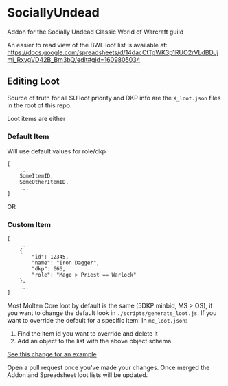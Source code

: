 # SociallyUndead

Addon for the Socially Undead Classic World of Warcraft guild

An easier to read view of the BWL loot list is available at: https://docs.google.com/spreadsheets/d/14dacCtTgWK3p1RUO2rVLdBDJjmj_RxvgVD42B_Bm3bQ/edit#gid=1609805034

## Editing Loot

Source of truth for all SU loot priority and DKP info are the `X_loot.json` files in the root of this repo.

Loot items are either

### Default Item

Will use default values for role/dkp

```
[
    ...
    SomeItemID,
    SomeOtherItemID,
    ...
]
```

OR

### Custom Item

```
[
    ...
    {
        "id": 12345,
        "name": "Iron Dagger",
        "dkp": 666,
        "role": "Mage > Priest == Warlock"
    },
    ...
]
```

Most Molten Core loot by default is the same (5DKP minbid, MS > OS), if you want to change the default look in `./scripts/generate_loot.js`. If you want to override the default for a specific item:
In `mc_loot.json`:

1. Find the item id you want to override and delete it
2. Add an object to the list with the above object schema

[See this change for an example](https://github.com/raptiq/SociallyUndead/commit/8a3801fbad8a48a1693add0a070b099f8a3ecc37#diff-58d835338c66e76d9c3f1eb7f88cb96d)

Open a pull request once you've made your changes. Once merged the Addon and Spreadsheet loot lists will be updated.
